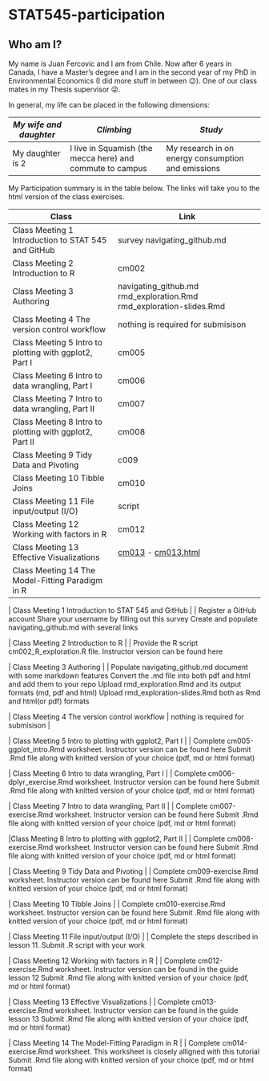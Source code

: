 # STAT545-participation



## Who am I?
My name is Juan Fercovic and I am from Chile. Now after 6 years in Canada, I have a Master’s degree and I am in the second year of my PhD in Environmental Economics (I did more stuff in between :wink:). One of our class mates in my Thesis supervisor :stuck_out_tongue_winking_eye:.

In general, my life can be placed in the following dimensions:

|*My wife and daughter* | *Climbing* | *Study* |
| --------------------- | ---------- | ------- |
| My daughter is 2 | I live in Squamish (the mecca here) and commute to campus | My research in on energy consumption and emissions |


My Participation summary is in the table below. The links will take you to the html version of the class exercises.

| Class | Link |
| ----- | ---- |
| Class Meeting 1 Introduction to STAT 545 and GitHub | survey navigating_github.md |
| Class Meeting 2 Introduction to R | cm002 |
| Class Meeting 3 Authoring | navigating_github.md rmd_exploration.Rmd rmd_exploration-slides.Rmd|
| Class Meeting 4 The version control workflow | nothing is required for submisison |
| Class Meeting 5 Intro to plotting with ggplot2, Part I | cm005 |
| Class Meeting 6 Intro to data wrangling, Part I | cm006 |
| Class Meeting 7 Intro to data wrangling, Part II | cm007 |
|Class Meeting 8 Intro to plotting with ggplot2, Part II | cm008 |
| Class Meeting 9 Tidy Data and Pivoting | c009 |
| Class Meeting 10 Tibble Joins | cm010 |
| Class Meeting 11 File input/output (I/O) | script |
| Class Meeting 12 Working with factors in R | cm012 |
| Class Meeting 13 Effective Visualizations | [cm013](https://juanfercovic.github.io/STAT545-participation/cm013.Rmd) -  [cm013.html](https://juanfercovic.github.io/STAT545-participation/cm013.html) |
| Class Meeting 14 The Model-Fitting Paradigm in R |  |



| Class Meeting 1 Introduction to STAT 545 and GitHub | |
Register a GitHub account
Share your username by filling out this survey
Create and populate navigating_github.md with several links

| Class Meeting 2 Introduction to R | |
Provide the R script cm002_R_exploration.R file. Instructor version can be found here

| Class Meeting 3 Authoring | |
Populate navigating_github.md document with some markdown features
Convert the .md file into both pdf and html and add them to your repo
Upload rmd_exploration.Rmd and its output formats (md, pdf and html)
Upload rmd_exploration-slides.Rmd both as Rmd and html(or pdf) formats

| Class Meeting 4 The version control workflow | nothing is required for submisison |

| Class Meeting 5 Intro to plotting with ggplot2, Part I | |
Complete cm005-ggplot_intro.Rmd worksheet. Instructor version can be found here
Submit .Rmd file along with knitted version of your choice (pdf, md or html format)

| Class Meeting 6 Intro to data wrangling, Part I | |
Complete cm006-dplyr_exercise.Rmd worksheet. Instructor version can be found here
Submit .Rmd file along with knitted version of your choice (pdf, md or html format)

| Class Meeting 7 Intro to data wrangling, Part II | |
Complete cm007-exercise.Rmd worksheet. Instructor version can be found here
Submit .Rmd file along with knitted version of your choice (pdf, md or html format)

|Class Meeting 8 Intro to plotting with ggplot2, Part II | |
Complete cm008-exercise.Rmd worksheet. Instructor version can be found here
Submit .Rmd file along with knitted version of your choice (pdf, md or html format)

| Class Meeting 9 Tidy Data and Pivoting | |
Complete cm009-exercise.Rmd worksheet. Instructor version can be found here
Submit .Rmd file along with knitted version of your choice (pdf, md or html format)

| Class Meeting 10 Tibble Joins | |
Complete cm010-exercise.Rmd worksheet. Instructor version can be found here
Submit .Rmd file along with knitted version of your choice (pdf, md or html format)

| Class Meeting 11 File input/output (I/O) | |
Complete the steps described in lesson 11.
Submit .R script with your work

| Class Meeting 12 Working with factors in R | |
Complete cm012-exercise.Rmd worksheet. Instructor version can be found in the guide lesson 12
Submit .Rmd file along with knitted version of your choice (pdf, md or html format)

| Class Meeting 13 Effective Visualizations | |
Complete cm013-exercise.Rmd worksheet. Instructor version can be found in the guide lesson 13
Submit .Rmd file along with knitted version of your choice (pdf, md or html format)

| Class Meeting 14 The Model-Fitting Paradigm in R | |
Complete cm014-exercise.Rmd worksheet. This worksheet is closely alligned with this tutorial
Submit .Rmd file along with knitted version of your choice (pdf, md or html format)





